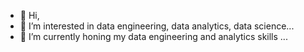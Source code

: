 - 👋 Hi,
- 👀 I’m interested in data engineering, data analytics, data science...
- 🌱 I’m currently honing my data engineering and analytics skills ...

<!---
blackdigitaldotnet/blackdigitaldotnet is a ✨ special ✨ repository because its `README.md` (this file) appears on your GitHub profile.
You can click the Preview link to take a look at your changes.
--->
